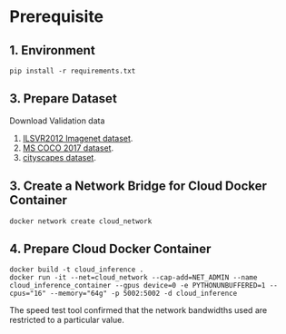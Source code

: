 # Prerequisite

## 1. Environment

```shell
pip install -r requirements.txt
```

## 3. Prepare Dataset

Download Validation data
1. [ILSVR2012 Imagenet dataset](http://www.image-net.org/challenges/LSVRC/2012/downloads).
2. [MS COCO 2017 dataset](https://cocodataset.org/#download).
3. [cityscapes dataset](https://www.cityscapes-dataset.com/downloads/).

## 3. Create a Network Bridge for Cloud Docker Container

```shell
docker network create cloud_network
```

## 4. Prepare Cloud Docker Container

```shell
docker build -t cloud_inference .
docker run -it --net=cloud_network --cap-add=NET_ADMIN --name cloud_inference_container --gpus device=0 -e PYTHONUNBUFFERED=1 --cpus="16" --memory="64g" -p 5002:5002 -d cloud_inference
```

The speed test tool confirmed that the network bandwidths used are restricted to a particular value.